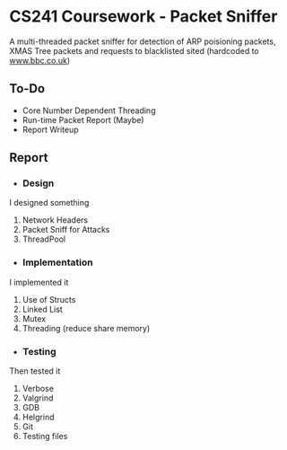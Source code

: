 # CS241 Coursework - Packet Sniffer
A multi-threaded packet sniffer for detection of ARP poisioning packets, XMAS Tree packets and requests to blacklisted sited (hardcoded to www.bbc.co.uk)

## To-Do
 - Core Number Dependent Threading
 - Run-time Packet Report (Maybe)
 - Report Writeup

## Report
* ### Design
I designed something
1. Network Headers
2. Packet Sniff for Attacks
3. ThreadPool
* ### Implementation
I implemented it
1. Use of Structs
2. Linked List
3. Mutex
4. Threading (reduce share memory)
* ### Testing
Then tested it
1. Verbose
2. Valgrind
3. GDB
4. Helgrind
5. Git
6. Testing files
